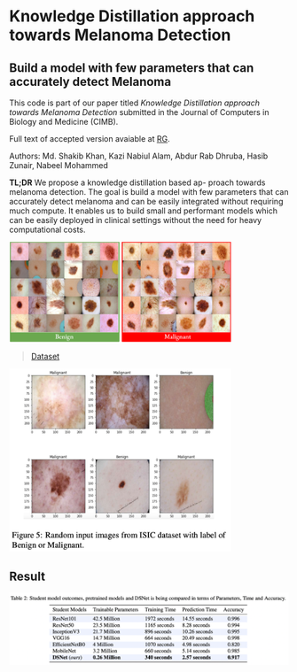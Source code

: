 # Knowledge Distillation approach towards Melanoma Detection

## Build a model with few parameters that can accurately detect Melanoma

This code is part of our paper titled *Knowledge Distillation approach towards Melanoma Detection* submitted in the Journal of Computers in Biology and Medicine (CIMB).

Full text of accepted version avaiable at [RG]().

Authors: Md. Shakib Khan, Kazi Nabiul Alam, Abdur Rab Dhruba, Hasib Zunair, Nabeel Mohammed

**TL;DR** We propose a knowledge distillation based ap- proach towards melanoma detection. The goal is build a model with few parameters that can accurately detect melanoma and can be easily integrated without requiring much compute. It enables us to build small and performant models which can be easily deployed in clinical settings without the need for heavy computational costs.

<img src = "https://github.com/Shakib-IO/KD-lesions/blob/main/figures/Dataset.png" width = "400">

> [Dataset](https://www.isic-archive.com/#!/topWithHeader/wideContentTop/main)

<img src ="https://github.com/Shakib-IO/KD-lesions/blob/main/figures/Figure%2005.png" width="400">


## Result

<img src ="https://github.com/Shakib-IO/KD-lesions/blob/main/figures/Table%2002.png" width="900">

